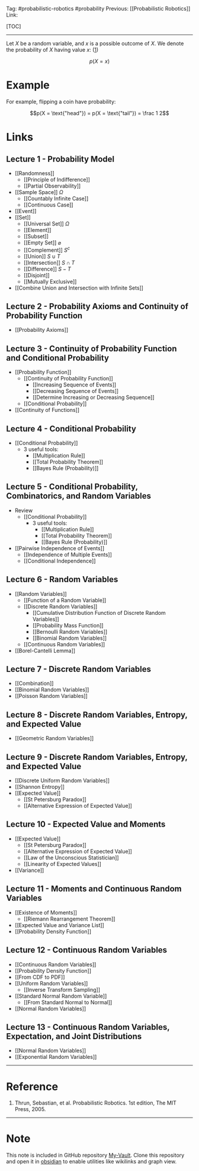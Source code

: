 Tag: #probabilistic-robotics #probability
Previous: [[Probabilistic Robotics]]
Link: 

[TOC]

---

Let $X$ be a random variable, and $x$ is a possible outcome of $X$. We denote the probability of $X$ having value $x$: (<u>1</u>)

$$p(X = x)$$

# Example

For example, flipping a coin have probability:

$$p(X = \text{"head"}) = p(X = \text{"tail"}) = \frac 1 2$$

# Links

## Lecture 1 - Probability Model

- [[Randomness]]
	- [[Principle of Indifference]]
	- [[Partial Observability]]
- [[Sample Space]] $\Omega$
	- [[Countably Infinite Case]]
	- [[Continuous Case]]
- [[Event]]
- [[Set]]
	- [[Universal Set]] $\Omega$
	- [[Element]]
	- [[Subset]]
	- [[Empty Set]] $\varnothing$
	- [[Complement]] $S^c$
	- [[Union]] $S \cup T$
	- [[Intersection]] $S \cap T$
	- [[Difference]] $S - T$
	- [[Disjoint]]
	- [[Mutually Exclusive]]
- [[Combine Union and Intersection with Infinite Sets]]

## Lecture 2 - Probability Axioms and Continuity of Probability Function

- [[Probability Axioms]]

## Lecture 3 - Continuity of Probability Function and Conditional Probability

- [[Probability Function]]
	- [[Continuity of Probability Function]]
		- [[Increasing Sequence of Events]]
		- [[Decreasing Sequence of Events]]
		- [[Determine Increasing or Decreasing Sequence]]
	- [[Conditional Probability]]
- [[Continuity of Functions]]

## Lecture 4 - Conditional Probability

- [[Conditional Probability]]
	- 3 useful tools:
		- [[Multiplication Rule]]
		- [[Total Probability Theorem]]
		- [[Bayes Rule (Probability)]]

## Lecture 5 - Conditional Probability, Combinatorics, and Random Variables

- Review
	- [[Conditional Probability]]
		- 3 useful tools:
			- [[Multiplication Rule]]
			- [[Total Probability Theorem]]
			- [[Bayes Rule (Probability)]]
- [[Pairwise Independence of Events]]
	- [[Independence of Multiple Events]]
	- [[Conditional Independence]]

## Lecture 6 - Random Variables

- [[Random Variables]]
	- [[Function of a Random Variable]]
	- [[Discrete Random Variables]]
		- [[Cumulative Distribution Function of Discrete Random Variables]]
		- [[Probability Mass Function]]
		- [[Bernoulli Random Variables]]
		- [[Binomial Random Variables]]
	- [[Continuous Random Variables]]
- [[Borel-Cantelli Lemma]]

## Lecture 7 - Discrete Random Variables

- [[Combination]]
- [[Binomial Random Variables]]
- [[Poisson Random Variables]]

## Lecture 8 - Discrete Random Variables, Entropy, and Expected Value

- [[Geometric Random Variables]]

## Lecture 9 - Discrete Random Variables, Entropy, and Expected Value

- [[Discrete Uniform Random Variables]]
- [[Shannon Entropy]]
- [[Expected Value]]
	- [[St Petersburg Paradox]]
	- [[Alternative Expression of Expected Value]]

## Lecture 10 - Expected Value and Moments

- [[Expected Value]]
	- [[St Petersburg Paradox]]
	- [[Alternative Expression of Expected Value]]
	- [[Law of the Unconscious Statistician]]
	- [[Linearity of Expected Values]]
- [[Variance]]

## Lecture 11 - Moments and Continuous Random Variables

- [[Existence of Moments]]
	- [[Riemann Rearrangement Theorem]]
- [[Expected Value and Variance List]]
- [[Probability Density Function]]

## Lecture 12 - Continuous Random Variables

- [[Continuous Random Variables]]
- [[Probability Density Function]]
- [[From CDF to PDF]]
- [[Uniform Random Variables]]
	- [[Inverse Transform Sampling]]
- [[Standard Normal Random Variable]]
	- [[From Standard Normal to Normal]]
- [[Normal Random Variables]]

## Lecture 13 - Continuous Random Variables, Expectation, and Joint Distributions

- [[Normal Random Variables]]
- [[Exponential Random Variables]]

---

# Reference

1. Thrun, Sebastian, et al. Probabilistic Robotics. 1st edition, The MIT Press, 2005.

---

# Note

This note is included in GitHub repository [My-Vault](https://github.com/LittleD3092/My-Vault.git). Clone this repository and open it in [obsidian](https://obsidian.md/) to enable utilities like wikilinks and graph view.